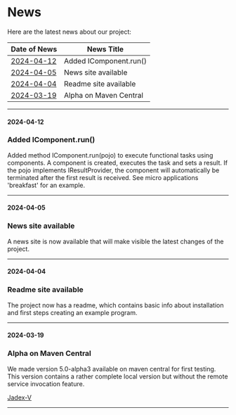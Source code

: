# News

Here are the latest news about our project:

| Date of News | News Title                                            |
|--------------|-------------------------------------------------------|
| [2024-04-12](#2024-04-12) | Added IComponent.run() |
| [2024-04-05](#2024-04-05) | News site available |
| [2024-04-04](#2024-04-04) | Readme site available |
| [2024-03-19](#2024-03-19) | Alpha on Maven Central |

---

#### 2024-04-12
### Added IComponent.run()

Added method IComponent.run(pojo) to execute functional tasks using
components. A component is created, executes the task and sets a result.
If the pojo implements IResultProvider, the component will automatically
be terminated after the first result is received. See micro applications
'breakfast' for an example.

---

#### 2024-04-05
### News site available

A news site is now available that will make visible the latest changes of the project.

---

#### 2024-04-04
### Readme site available

The project now has a readme, which contains basic info about installation and first steps
creating an example program.

---

#### 2024-03-19
### Alpha on Maven Central

We made version 5.0-alpha3 available on maven central for first testing. This version
contains a rather complete local version but without the remote service invocation feature.

[Jadex-V](https://central.sonatype.com/artifact/org.activecomponents.jadex/jadex-v)

---